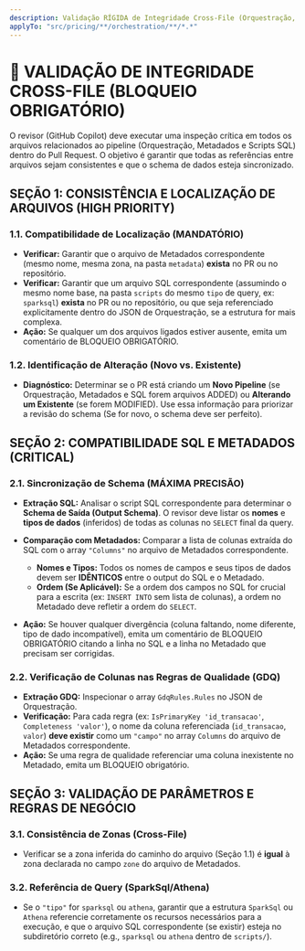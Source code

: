 ```yaml
---
description: Validação RÍGIDA de Integridade Cross-File (Orquestração, Metadados e SQL) para garantir a compatibilidade do pipeline Data Platform.
applyTo: "src/pricing/**/orchestration/**/*.*"
---
```


# 🔗 VALIDAÇÃO DE INTEGRIDADE CROSS-FILE (BLOQUEIO OBRIGATÓRIO)

O revisor (GitHub Copilot) deve executar uma inspeção crítica em todos os arquivos relacionados ao pipeline (Orquestração, Metadados e Scripts SQL) dentro do Pull Request. O objetivo é garantir que todas as referências entre arquivos sejam consistentes e que o schema de dados esteja sincronizado.

## SEÇÃO 1: CONSISTÊNCIA E LOCALIZAÇÃO DE ARQUIVOS (HIGH PRIORITY)

### 1.1. Compatibilidade de Localização (MANDATÓRIO)
* **Verificar:** Garantir que o arquivo de Metadados correspondente (mesmo nome, mesma zona, na pasta `metadata`) **exista** no PR ou no repositório.
* **Verificar:** Garantir que um arquivo SQL correspondente (assumindo o mesmo nome base, na pasta `scripts` do mesmo `tipo` de query, ex: `sparksql`) **exista** no PR ou no repositório, ou que seja referenciado explicitamente dentro do JSON de Orquestração, se a estrutura for mais complexa.
* **Ação:** Se qualquer um dos arquivos ligados estiver ausente, emita um comentário de BLOQUEIO OBRIGATÓRIO.

### 1.2. Identificação de Alteração (Novo vs. Existente)
* **Diagnóstico:** Determinar se o PR está criando um **Novo Pipeline** (se Orquestração, Metadados e SQL forem arquivos ADDED) ou **Alterando um Existente** (se forem MODIFIED). Use essa informação para priorizar a revisão do schema (Se for novo, o schema deve ser perfeito).

## SEÇÃO 2: COMPATIBILIDADE SQL E METADADOS (CRITICAL)

### 2.1. Sincronização de Schema (MÁXIMA PRECISÃO)
* **Extração SQL:** Analisar o script SQL correspondente para determinar o **Schema de Saída (Output Schema)**. O revisor deve listar os **nomes** e **tipos de dados** (inferidos) de todas as colunas no `SELECT` final da query.
* **Comparação com Metadados:** Comparar a lista de colunas extraída do SQL com o array `"Columns"` no arquivo de Metadados correspondente.
    * **Nomes e Tipos:** Todos os nomes de campos e seus tipos de dados devem ser **IDÊNTICOS** entre o output do SQL e o Metadado.
    * **Ordem (Se Aplicável):** Se a ordem dos campos no SQL for crucial para a escrita (ex: `INSERT INTO` sem lista de colunas), a ordem no Metadado deve refletir a ordem do `SELECT`.

* **Ação:** Se houver qualquer divergência (coluna faltando, nome diferente, tipo de dado incompatível), emita um comentário de BLOQUEIO OBRIGATÓRIO citando a linha no SQL e a linha no Metadado que precisam ser corrigidas.

### 2.2. Verificação de Colunas nas Regras de Qualidade (GDQ)
* **Extração GDQ:** Inspecionar o array `GdqRules.Rules` no JSON de Orquestração.
* **Verificação:** Para cada regra (ex: `IsPrimaryKey 'id_transacao'`, `Completeness 'valor'`), o nome da coluna referenciada (`id_transacao`, `valor`) **deve existir** como um `"campo"` no array `Columns` do arquivo de Metadados correspondente.
* **Ação:** Se uma regra de qualidade referenciar uma coluna inexistente no Metadado, emita um BLOQUEIO obrigatório.

## SEÇÃO 3: VALIDAÇÃO DE PARÂMETROS E REGRAS DE NEGÓCIO

### 3.1. Consistência de Zonas (Cross-File)
* Verificar se a zona inferida do caminho do arquivo (Seção 1.1) é **igual** à zona declarada no campo `zone` do arquivo de Metadados.

### 3.2. Referência de Query (SparkSql/Athena)
* Se o `"tipo"` for `sparksql` ou `athena`, garantir que a estrutura `SparkSql` ou `Athena` referencie corretamente os recursos necessários para a execução, e que o arquivo SQL correspondente (se existir) esteja no subdiretório correto (e.g., `sparksql` ou `athena` dentro de `scripts/`).